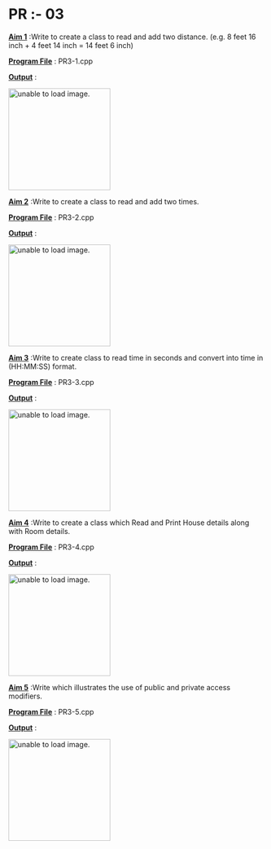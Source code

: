 # PR :- 03

<u>**Aim 1**</u> :Write  to create a class to read and add two distance. (e.g. 8 feet 16 inch + 4 feet 14 inch = 14 feet 6 inch)

<u>**Program File**</u> : PR3-1.cpp

<u>**Output**</u> :

<img src="https://user-images.githubusercontent.com/114165239/209710485-f6f44b58-439e-4769-94f7-3d38e05fa04b.png" height = "200px" alt = "unable to load image.">

<u>**Aim 2**</u> :Write  to create a class to read and add two times.

<u>**Program File**</u> : PR3-2.cpp

<u>**Output**</u> :

<img src="https://user-images.githubusercontent.com/114165239/209710649-4168262a-992e-4da0-b372-7cc29d6c94df.png" height = "200px" alt = "unable to load image.">

<u>**Aim 3**</u> :Write to create class to read time in seconds and convert into time in (HH:MM:SS) format.

<u>**Program File**</u> : PR3-3.cpp

<u>**Output**</u> :

<img src="https://user-images.githubusercontent.com/114165239/209710745-6810eae5-95a6-4fcf-8bcc-84bfcea89e23.png" height = "200px" alt = "unable to load image.">

<u>**Aim 4**</u> :Write  to create a class which Read and Print House details along with Room details.

<u>**Program File**</u> : PR3-4.cpp

<u>**Output**</u> :

<img src="https://user-images.githubusercontent.com/114165239/209710810-a9b570af-2bfb-4fd4-ba04-932b7c8010a2.png" height = "200px" alt = "unable to load image.">

<u>**Aim 5**</u> :Write which illustrates the use of public and private access modifiers.

<u>**Program File**</u> : PR3-5.cpp

<u>**Output**</u> :

<img src="https://user-images.githubusercontent.com/114165239/209710883-d53b8455-a9b7-4017-86cf-1cc67bb7b061.png" height = "200px" alt = "unable to load image.">

